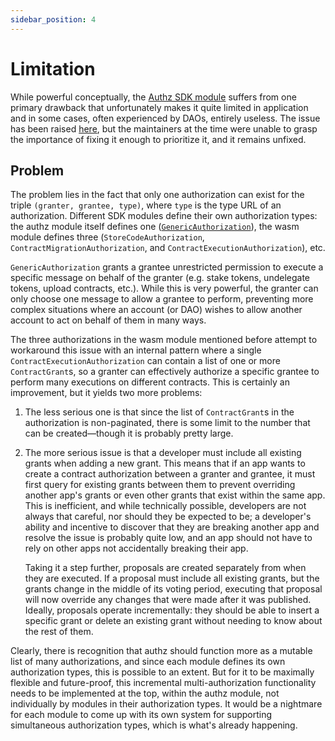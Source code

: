 ```yaml
---
sidebar_position: 4
---
```


# Limitation

While powerful conceptually, the [Authz SDK
module](https://docs.cosmos.network/main/build/modules/authz) suffers from one
primary drawback that unfortunately makes it quite limited in application and in
some cases, often experienced by DAOs, entirely useless. The issue has been
raised [here](https://github.com/cosmos/cosmos-sdk/issues/18567), but the
maintainers at the time were unable to grasp the importance of fixing it enough
to prioritize it, and it remains unfixed.

## Problem

The problem lies in the fact that only one authorization can exist for the
triple `(granter, grantee, type)`, where `type` is the type URL of an
authorization. Different SDK modules define their own authorization types: the
authz module itself defines one
([`GenericAuthorization`](https://docs.cosmos.network/main/build/modules/authz#genericauthorization)),
the wasm module defines three (`StoreCodeAuthorization`,
`ContractMigrationAuthorization`, and `ContractExecutionAuthorization`), etc.

`GenericAuthorization` grants a grantee unrestricted permission to execute a
specific message on behalf of the granter (e.g. stake tokens, undelegate tokens,
upload contracts, etc.). While this is very powerful, the granter can only
choose one message to allow a grantee to perform, preventing more complex
situations where an account (or DAO) wishes to allow another account to act on
behalf of them in many ways.

The three authorizations in the wasm module mentioned before attempt to
workaround this issue with an internal pattern where a single
`ContractExecutionAuthorization` can contain a list of one or more
`ContractGrant`s, so a granter can effectively authorize a specific grantee to
perform many executions on different contracts. This is certainly an
improvement, but it yields two more problems:

1. The less serious one is that since the list of `ContractGrant`s in the
   authorization is non-paginated, there is some limit to the number that can be
   created—though it is probably pretty large.
2. The more serious issue is that a developer must include all existing grants
   when adding a new grant. This means that if an app wants to create a contract
   authorization between a granter and grantee, it must first query for existing
   grants between them to prevent overriding another app's grants or even other
   grants that exist within the same app. This is inefficient, and while
   technically possible, developers are not always that careful, nor should they
   be expected to be; a developer's ability and incentive to discover that they
   are breaking another app and resolve the issue is probably quite low, and an
   app should not have to rely on other apps not accidentally breaking their
   app.

   Taking it a step further, proposals are created separately from when they are
   executed. If a proposal must include all existing grants, but the grants
   change in the middle of its voting period, executing that proposal will now
   override any changes that were made after it was published. Ideally,
   proposals operate incrementally: they should be able to insert a specific
   grant or delete an existing grant without needing to know about the rest of
   them.

Clearly, there is recognition that authz should function more as a mutable list
of many authorizations, and since each module defines its own authorization
types, this is possible to an extent. But for it to be maximally flexible and
future-proof, this incremental multi-authorization functionality needs to be
implemented at the top, within the authz module, not individually by modules in
their authorization types. It would be a nightmare for each module to come up
with its own system for supporting simultaneous authorization types, which is
what's already happening.
